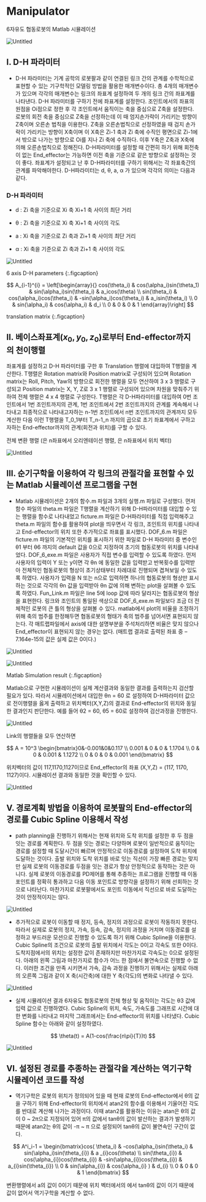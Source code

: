 # Manipulator

6자유도 협동로봇의 Matlab 시뮬레이션

![Untitled](https://raw.githubusercontent.com/eeoon/eeoon.github.io/main/robotics/images/robotics_2/Untitled.png)

## Ⅰ. D-H 파라미터

- D-H 파라미터는 기계 공학의 로봇팔과 같이 연결된 링크 간의 관계를 수학적으로 표현할 수 있는 기구학적인 모델링 방법을 활용한 매개변수이다. 총 4개의 매개변수가 있으며 각각의 매개변수는 링크의 좌표계 설정하여 두 개의 링크 간의 좌표계를 나타낸다. D-H 파라미터를 구하기 전에 좌표계를 설정한다. 조인트에서의 좌표의 원점을 Oi점으로 정한 후 각 조인트에서 움직이는 축을 중심으로 Z축을 설정한다. 로봇의 회전 축을 중심으로 Z축을 선정하는데 이 때 엄지손가락이 가리키는 방향이 Z축이며 오른손 법칙을 이용한다. Z축을 오른손법칙으로 선정하였을 때 검지 손가락이 가리키는 방향이 X축이며 이 X축은 Zi-1 축과 Zi 축에 수직인 평면으로 Zi-1에서 밖으로 나가는 방향으로 Oi를 지나 Zi 축에 수직하다. 이후 Y축은 Z축과 X축에 의해 오른손법칙으로 정해진다. D-H파라미터를 설정할 때 간편히 하기 위해 회전축이 없는 End_effector는 가능하면 이전 축을 기준으로 같은 방향으로 설정하는 것이 좋다. 좌표계가 설정되고 난 후 D-H파라미터를 구하기 위해서는 각 좌표축간의 관계를 파악해야한다. D-H파라미터는 d, θ, a, α 가 있으며 각각의 의미는 다음과 같다.

### D-H 파라미터

- d : Zi 축을 기준으로 Xi 축 Xi+1 축 사이의 최단 거리

- θ : Zi 축을 기준으로 Xi 축 Xi+1 축 사이의 각도

- a : Xi 축을 기준으로 Zi 축과 Zi+1 축 사이의 최단 거리

- α : Xi 축을 기준으로 Zi 축과 Zi+1 축 사이의 각도

![Untitled](https://raw.githubusercontent.com/eeoon/eeoon.github.io/main/robotics/images/robotics_2/Untitled_1.png)

6 axis D-H parameters
{:.figcaption}


$$
A_{i-1}^{i} = \left[\begin{array}{}
    cos(\theta_i) & cos(\alpha_i)sin(\theta_1) & sin(\alpha_i)sin(\theta_i) & a_icos(\theta) \\
    sin(\theta_i) & cos(\alpha_i)cos(\theta_i) & -sin(\alpha_i)cos(\theta_i) & a_isin(\theta_i) \\
    0 & sin(\alpha_i) & cos(\alpha_i) & d_i \\ 0 & 0 & 0 & 1
    \end{array}\right]
$$

translation matrix
{:.figcaption}

## Ⅱ. 베이스좌표계$(x_{0},y_{0},z_{0})$로부터 End-effector까지의 천이행렬

좌표계를 설정하고 D-H 파라미터를 구한 후 Translation 행렬에 대입하여 T행렬을 계산한다. T행렬은 Rotation matrix와 Position matrix로 구성되어 있으며 Rotation matrix는 Roll, Pitch, Yaw의 방향으로 회전한 행렬을 모두 연산하여 3 x 3 행렬로 구성되고 Position matrix는 X, Y, Z로 3 x 1 행렬로 구성되어 있으며 차원을 맞춰주기 위하여 전체 행렬은 4 x 4 행렬로 구성한다. T행렬은 각 D-H파라미터를 대입하여 0번 조인트에서 1번 조인트까지의 관계, 1번 조인트에서 2번 조인트까지의 관계를 계속해서 나타내고 최종적으로 나타내고자하는 n-1번 조인트에서 n번 조인트까지의 관계까지 모두 계산한 다음 이런 T행렬을 T_0_1부터 T_n-1_n 까지의 곱으로 초기 좌표계에서 구하고자하는 End-effector까지의 관계(회전과 위치)를 구할 수 있다.


전체 변환 행렬 (은 n좌표에서 오리엔테이션 행렬, 은 n좌표에서 위치 벡터)

![Untitled](https://raw.githubusercontent.com/eeoon/eeoon.github.io/main/robotics/images/robotics_2/Untitled_2.png)


## Ⅲ. 순기구학을 이용하여 각 링크의 관절각을 표현할 수 있는 Matlab 시뮬레이션 프로그램을 구현

- Matlab 시뮬레이션은 2개의 함수.m 파일과 3개의 실행.m 파일로 구성했다. 먼저 함수 파일의 theta.m 파일은 T행렬을 계산하기 위해 D-H파라미터를 대입할 수 있는 행렬을 함수로 나타내었고 ficture.m 파일은 D-H파라미터를 직접 입력해주고 theta.m 파일의 함수를 활용하여 plot을 띄우면서 각 링크, 조인트의 위치를 나타내고 End-effector의 위치 또한 추가적으로 좌표를 표시했다. DOF_6.m 파일은 ficture.m 파일의 기본적인 위치를 표시하기 위한 파일로 D-H 파라미터 중 변수인 θ1 부터 θ6 까지의 default 값을 0으로 지정하여 초기의 협동로봇의 위치를 나타내었다. DOF_6_exe.m 파일은 사용자가 직접 변수를 입력할 수 있도록 하였다. 먼저 사용자의 입력이 Y 또는 y이면 각 θn 에 동일한 값을 입력받고 반복횟수를 입력받아 전체적인 협동로봇의 형상이 초기상태부터 차례대로 진행되며 겹쳐보일 수 있도록 하였다. 사용자가 입력을 N 또는 n으로 입력하면 하나의 협동로봇의 형상만 표시하는 것으로 각각의 θn 값을 입력받아 θn 값에 의해 변하는 plot을 살펴볼 수 있도록 하였다. Fun_Link.m 파일은 line 5에 loop 값에 따라 달라지는 협동로봇의 형상을 표현한다. 링크와 조인트의 통일된 색상으로 DOF_6_exe.m 파일보다 조금 더 전체적인 로봇의 큰 틀의 형상을 살펴볼 수 있다. matlab에서 plot의 비율을 조정하기 위해 축의 범주를 한정해두면 협동로봇의 형태가 축의 범주를 넘어서면 표현되지 않는다. 각 매트랩파일에서 axis에 대한 설명부분을 주석처리하면 비율은 맞지 않으나 End_effector이 표현되지 않는 경우는 없다. (매트랩 결과로 출력된 좌표 중 –7.164e-15의 값은 실제 값은 0이다.)


![Untitled](https://raw.githubusercontent.com/eeoon/eeoon.github.io/main/robotics/images/robotics_2/Untitled_3.png)

![Untitled](https://raw.githubusercontent.com/eeoon/eeoon.github.io/main/robotics/images/robotics_2/Untitled_4.png)

Matlab Simulation result
{:.figcaption}

Matlab으로 구현한 시뮬레이션이 실제 계산결과와 동일한 결과를 출력하는지 검산할 필요가 있다. 따라서 시뮬레이션에서 대입한 θn = 60 로 설정하여 D-H파라미터 값으로 전이행렬을 옳게 출력하고 위치벡터(X,Y,Z)의 결과로 End-effector의 위치와 동일한 결과인지 판단한다. 예를 들어 θ2 = 60, θ5 = 60로 설정하여 검산과정을 진행한다.

![Untitled](https://raw.githubusercontent.com/eeoon/eeoon.github.io/main/robotics/images/robotics_2/Untitled_5.png)

Link의 행렬들을 모두 연산하면

$$
A = 10^3  \begin{bmatrix}0&-0.001&0&0.117 \\ 0.001 & 0 & 0 & 1.1704 \\ 0 & 0  & 0.001 & 1.1272 \\ 0 & 0 & 0 & 0.001 \end{bmatrix}
$$

위치벡터의 값이 117,1170,1127이므로 End_effector의 좌표 (X,Y,Z) = (117, 1170, 1127)이다. 시뮬레이션 결과와 동일한 것을 확인할 수 있다.

![Untitled](https://raw.githubusercontent.com/eeoon/eeoon.github.io/main/robotics/images/robotics_2/Untitled_6.png)

## Ⅴ. 경로계획 방법을 이용하여 로봇팔의 End-effector의 경로를 Cubic Spline 이용해서 작성

- path planning을 진행하기 위해서는 현재 위치와 도착 위치를 설정한 후 두 점을 잇는 경로를 계획한다. 두 점을 잇는 경로는 다양하며 로봇이 일반적으로 움직이는 경로를 설정할 때 도달시간이 빠르며 안정적으로 이동경로를 설정하여 도착 위치에 도달하는 것이다. 출발 위치와 도착 위치를 바로 잇는 직선이 가장 빠른 경로는 맞지만 실제 로봇의 이동경로를 두점을 잇는 경로가 항상 안정적으로 동작하는 것은 아니다. 실제 로봇의 이동경로를 PD제어를 통해 추종하는 프로그램을 진행할 때 이동 포인트를 정확히 통과하고 다음 이동 포인트로 방향각을 설정하기 위해 선회하는 것으로 나타난다. 마찬가지로 로봇팔에서도 포인트 이동에서 직선으로 바로 도달하는 것이 안정적이지는 않다.

![Untitled](https://raw.githubusercontent.com/eeoon/eeoon.github.io/main/robotics/images/robotics_2/Untitled_7.png)

- 추가적으로 로봇이 이동할 때 정지, 등속, 정지의 과정으로 로봇이 작동하지 못한다. 따라서 실제로 로봇의 정지, 가속, 등속, 감속, 정지의 과정을 거치며 이동경로를 설정하고 부드러운 모션으로 진행할 수 있도록 하기 위해 Cubic Spline을 이용한다. Cubic Spline의 조건으로 로봇의 출발 위치에서 각도는 0이고 각속도 또한 0이다. 도착지점에서의 위치는 설정한 값이 존재하지만 마찬가지로 각속도는 0으로 설정된다. 아래의 왼쪽 그림과 마찬가지로 함수가 어느 한 점에서 불연속으로 진행할 수 없다. 이러한 조건을 만족 시키면서 가속, 감속 과정을 진행하기 위해서는 실제로 아래의 오른쪽 그림과 같이 X 축(시간축)에 대한 Y 축(각도)의 변화로 나타낼 수 있다.

![Untitled](https://raw.githubusercontent.com/eeoon/eeoon.github.io/main/robotics/images/robotics_2/Untitled_8.png)

- 실제 시뮬레이션 결과 6자유도 협동로봇의 전체 형상 및 움직이는 각도는 θ3 값에 입력 값으로 진행하였다. Cubic Spline의 위치, 속도, 가속도를 그래프로 시간에 대한 변화를 나타내고 마지막 그래프에서는 End-effector의 위치를 나타냈다. Cubic Spline 함수는 아래와 같이 설정하였다.

$$
\theta(t) = A(1-cos(\frac{n\pi}{T})t)
$$

![Untitled](https://raw.githubusercontent.com/eeoon/eeoon.github.io/main/robotics/images/robotics_2/Untitled_9.png)

## Ⅵ. 설정된 경로를 추종하는 관절각을 계산하는 역기구학 시뮬레이션 코드를 작성

- 역기구학은 로봇의 위치가 정의되어 있을 때 현재 로봇의 End-effector에서 θ의 값을 구하기 위해 End-effector의 위치에서 atan2의 함수를 이용해서 기울어진 각도를 반대로 계산해 나가는 과정이다. 이때 atan2를 활용하는 이유는 atan은 θ의 값이 0 ~ 2π으로 지정되어 있어 π의 값에서 tanθ의 값이 발산하는 결과가 발생하기 때문에 atan2는 θ의 값이 -π ~ π 으로 설정되어 tanθ의 값이 불연속인 구간이 없다.

$$
A^i_i-1 = \begin{bmatrix}cos( \theta_i) & -cos(\alpha_i)sin(\theta_i) & sin(\alpha_i)sin(\theta_{i}) & a _{i}cos(\theta) \\ sin(\theta_{i}) & cos(\alpha_{i})cos(\theta_{i}) & -sin(\alpha_{i})cos(\theta_{i}) & a_{i}sin(\theta_{i}) \\ 0 & sin(\alpha_{i}) & cos(\alpha_{i} ) & d_{i} \\ 0 & 0 & 0 & 1 \end{bmatrix}
$$

변환행렬에서 a의 값이 0이기 때문에 위치 벡터에서의  에서 tanθ의 값이  이기 때문에 값이 없어서 역기구학을 계산할 수 없다.

